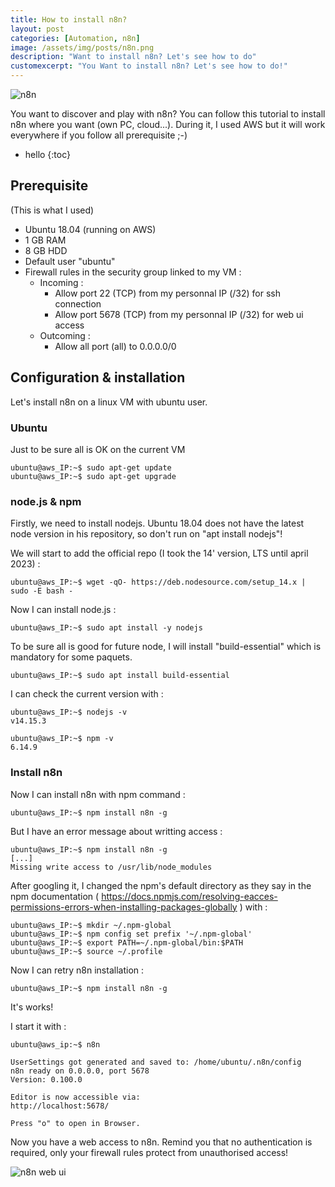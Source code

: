 ```yaml
---
title: How to install n8n?
layout: post
categories: [Automation, n8n]
image: /assets/img/posts/n8n.png
description: "Want to install n8n? Let's see how to do"
customexcerpt: "You Want to install n8n? Let's see how to do!"
---
```


![n8n](https://non0.blog/assets/img/posts/n8n.png)

You want to discover and play with n8n? You can follow this tutorial to install n8n where you want (own PC, cloud...). During it, I used AWS but it will work everywhere if you follow all prerequisite ;-)

* hello
{:toc}


## Prerequisite

(This is what I used)

- Ubuntu 18.04 (running on AWS)
- 1 GB RAM
- 8 GB HDD
- Default user "ubuntu"
- Firewall rules in the security group linked to my VM : 
  - Incoming :
    - Allow port 22 (TCP) from my personnal IP (/32) for ssh connection
    - Allow port 5678 (TCP) from my personnal IP (/32) for web ui access
  - Outcoming :
    - Allow all port (all) to 0.0.0.0/0
    
## Configuration & installation

Let's install n8n on a linux VM with ubuntu user.

### Ubuntu

Just to be sure all is OK on the current VM

```
ubuntu@aws_IP:~$ sudo apt-get update
ubuntu@aws_IP:~$ sudo apt-get upgrade
```

### node.js & npm

Firstly, we need to install nodejs. Ubuntu 18.04 does not have the latest node version in his repository, so don't run on "apt install nodejs"!

We will start to add the official repo (I took the 14' version, LTS until april 2023) :

```
ubuntu@aws_IP:~$ wget -qO- https://deb.nodesource.com/setup_14.x | sudo -E bash -
```

Now I can install node.js :

```
ubuntu@aws_IP:~$ sudo apt install -y nodejs
```

To be sure all is good for future node, I will install "build-essential" which is mandatory for some paquets.

```
ubuntu@aws_IP:~$ sudo apt install build-essential
```

I can check the current version with :

````
ubuntu@aws_IP:~$ nodejs -v
v14.15.3

ubuntu@aws_IP:~$ npm -v
6.14.9
````

### Install n8n

Now I can install n8n with npm command :

```
ubuntu@aws_IP:~$ npm install n8n -g
```

But I have an error message about writting access :

 ```
ubuntu@aws_IP:~$ npm install n8n -g
[...]
Missing write access to /usr/lib/node_modules
 ```

After googling it, I changed the npm's default directory as they say in the npm documentation ( https://docs.npmjs.com/resolving-eacces-permissions-errors-when-installing-packages-globally ) with :

```
ubuntu@aws_IP:~$ mkdir ~/.npm-global
ubuntu@aws_IP:~$ npm config set prefix '~/.npm-global'
ubuntu@aws_IP:~$ export PATH=~/.npm-global/bin:$PATH
ubuntu@aws_IP:~$ source ~/.profile
```

Now I can retry n8n installation :

```
ubuntu@aws_IP:~$ npm install n8n -g
```

It's works!

I start it with :

```
ubuntu@aws_ip:~$ n8n

UserSettings got generated and saved to: /home/ubuntu/.n8n/config
n8n ready on 0.0.0.0, port 5678
Version: 0.100.0

Editor is now accessible via:
http://localhost:5678/

Press "o" to open in Browser.
```

Now you have a web access to n8n. Remind you that no authentication is required, only your firewall rules protect from unauthorised access!

![n8n web ui](https://non0.blog/assets/img/posts/n8n_web_ui.png)


